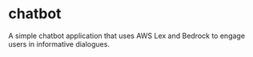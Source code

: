 # chatbot
A simple chatbot application that uses AWS Lex and Bedrock to engage users in informative dialogues.
